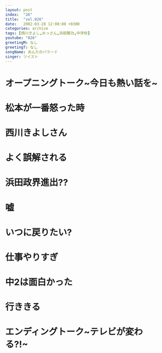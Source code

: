 ```yaml
---
layout: post
index:  "26"
title:  "vol.026"
date:   2002-03-28 12:00:00 +0300
categories: archive
tags: [西川きよし,おっさん,浜田雅功,中学校]
youtube: "026"
greetingM: なし
greetingT: なし
songName: あんたのバラード
singer: ツイスト
---
```

# オープニングトーク~今日も熱い話を~

# 松本が一番怒った時

# 西川きよしさん

# よく誤解される

# 浜田政界進出??

# 嘘

# いつに戻りたい?

# 仕事やりすぎ

# 中2は面白かった

# 行ききる

# エンディングトーク~テレビが変わる?!~
